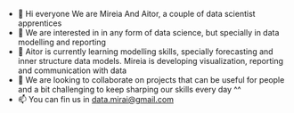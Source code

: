 - 👋 Hi everyone We are Mireia And Aitor, a couple of data scientist apprentices 
- 👀 We are interested in in any form of data science, but specially in data modelling and reporting
- 🌱 Aitor is currently learning modelling skills, specially forecasting and inner structure data models. Mireia is developing visualization, reporting and communication with data
- 💞️ We are looking to collaborate on projects that can be  useful for people and a bit challenging to keep sharping our skills every day ^^
- 📫 You can fin us in data.mirai@gmail.com

<!---
DataMirai/DataMirai is a ✨ special ✨ repository because its `README.md` (this file) appears on your GitHub profile.
You can click the Preview link to take a look at your changes.
--->
